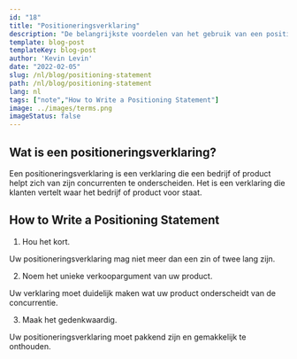```yaml
---
id: "18"
title: "Positioneringsverklaring"
description: "De belangrijkste voordelen van het gebruik van een positioneringsverklaring zijn dat het u kan helpen het unieke verkoopvoorstel (USP) van uw bedrijf te verduidelijken, het kan u helpen uw markt doelgerichter te maken en het kan u helpen een concurrentievoordeel te creëren."
template: blog-post
templateKey: blog-post
author: 'Kevin Levin'
date: "2022-02-05"
slug: /nl/blog/positioning-statement
path: /nl/blog/positioning-statement
lang: nl
tags: ["note","How to Write a Positioning Statement"]
image: ../images/terms.png
imageStatus: false
---
```

## Wat is een positioneringsverklaring?

Een positioneringsverklaring is een verklaring die een bedrijf of product helpt zich van zijn concurrenten te onderscheiden. Het is een verklaring die klanten vertelt waar het bedrijf of product voor staat.


## How to Write a Positioning Statement

1. Hou het kort.

Uw positioneringsverklaring mag niet meer dan een zin of twee lang zijn.

2. Noem het unieke verkoopargument van uw product.

Uw verklaring moet duidelijk maken wat uw product onderscheidt van de concurrentie.

3. Maak het gedenkwaardig.

Uw positioneringsverklaring moet pakkend zijn en gemakkelijk te onthouden.

